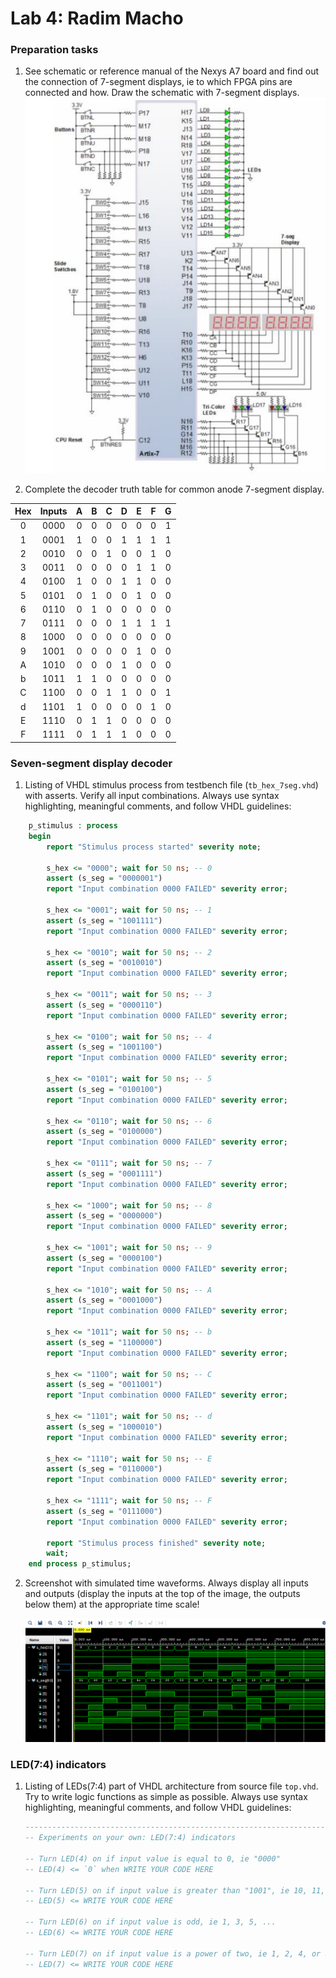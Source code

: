 # Lab 4: Radim Macho

### Preparation tasks

1. See schematic or reference manual of the Nexys A7 board and find out the connection of 7-segment displays, ie to which FPGA pins are connected and how. Draw the schematic with 7-segment displays.
![schematic](pins.png)

2. Complete the decoder truth table for common anode 7-segment display.

| **Hex** | **Inputs** |**A** | **B** | **C** | **D** | **E** | **F** | **G** |
| :-: | :-: | :-: | :-: | :-: | :-: | :-: | :-: | :-: |
| 0 | 0000 | 0 | 0 | 0 | 0 | 0 | 0 | 1 |
| 1 | 0001 | 1 | 0 | 0 | 1 | 1 | 1 | 1 |
| 2 | 0010 | 0 | 0 | 1 | 0 | 0 | 1 | 0 |
| 3 | 0011 | 0 | 0 | 0 | 0 | 1 | 1 | 0 |
| 4 | 0100 | 1 | 0 | 0 | 1 | 1 | 0 | 0 |
| 5 | 0101 | 0 | 1 | 0 | 0 | 1 | 0 | 0 |
| 6 | 0110 | 0 | 1 | 0 | 0 | 0 | 0 | 0 |
| 7 | 0111 | 0 | 0 | 0 | 1 | 1 | 1 | 1 |
| 8 | 1000 | 0 | 0 | 0 | 0 | 0 | 0 | 0 |
| 9 | 1001 | 0 | 0 | 0 | 0 | 1 | 0 | 0 |
| A | 1010 | 0 | 0 | 0 | 1 | 0 | 0 | 0 |
| b | 1011 | 1 | 1 | 0 | 0 | 0 | 0 | 0 |
| C | 1100 | 0 | 0 | 1 | 1 | 0 | 0 | 1 |
| d | 1101 | 1 | 0 | 0 | 0 | 0 | 1 | 0 |
| E | 1110 | 0 | 1 | 1 | 0 | 0 | 0 | 0 |
| F | 1111 | 0 | 1 | 1 | 1 | 0 | 0 | 0 |

### Seven-segment display decoder

1. Listing of VHDL stimulus process from testbench file (`tb_hex_7seg.vhd`) with asserts. Verify all input combinations. Always use syntax highlighting, meaningful comments, and follow VHDL guidelines:

```vhdl
    p_stimulus : process
    begin
        report "Stimulus process started" severity note;

        s_hex <= "0000"; wait for 50 ns; -- 0
        assert (s_seg = "0000001")
        report "Input combination 0000 FAILED" severity error;
        
        s_hex <= "0001"; wait for 50 ns; -- 1
        assert (s_seg = "1001111")
        report "Input combination 0000 FAILED" severity error;
        
        s_hex <= "0010"; wait for 50 ns; -- 2
        assert (s_seg = "0010010")
        report "Input combination 0000 FAILED" severity error;
        
        s_hex <= "0011"; wait for 50 ns; -- 3
        assert (s_seg = "0000110")
        report "Input combination 0000 FAILED" severity error;
        
        s_hex <= "0100"; wait for 50 ns; -- 4
        assert (s_seg = "1001100")
        report "Input combination 0000 FAILED" severity error;
        
        s_hex <= "0101"; wait for 50 ns; -- 5
        assert (s_seg = "0100100")
        report "Input combination 0000 FAILED" severity error;
        
        s_hex <= "0110"; wait for 50 ns; -- 6
        assert (s_seg = "0100000")
        report "Input combination 0000 FAILED" severity error;
        
        s_hex <= "0111"; wait for 50 ns; -- 7
        assert (s_seg = "0001111")
        report "Input combination 0000 FAILED" severity error;
        
        s_hex <= "1000"; wait for 50 ns; -- 8
        assert (s_seg = "0000000")
        report "Input combination 0000 FAILED" severity error;
        
        s_hex <= "1001"; wait for 50 ns; -- 9
        assert (s_seg = "0000100")
        report "Input combination 0000 FAILED" severity error;
        
        s_hex <= "1010"; wait for 50 ns; -- A
        assert (s_seg = "0001000")
        report "Input combination 0000 FAILED" severity error;
        
        s_hex <= "1011"; wait for 50 ns; -- b
        assert (s_seg = "1100000")
        report "Input combination 0000 FAILED" severity error;
        
        s_hex <= "1100"; wait for 50 ns; -- C
        assert (s_seg = "0011001")
        report "Input combination 0000 FAILED" severity error;
        
        s_hex <= "1101"; wait for 50 ns; -- d
        assert (s_seg = "1000010")
        report "Input combination 0000 FAILED" severity error;
        
        s_hex <= "1110"; wait for 50 ns; -- E
        assert (s_seg = "0110000")
        report "Input combination 0000 FAILED" severity error;
        
        s_hex <= "1111"; wait for 50 ns; -- F
        assert (s_seg = "0111000")
        report "Input combination 0000 FAILED" severity error;

        report "Stimulus process finished" severity note;
        wait;
    end process p_stimulus;
```

2. Screenshot with simulated time waveforms. Always display all inputs and outputs (display the inputs at the top of the image, the outputs below them) at the appropriate time scale!

   ![your figure](waveforms.PNG)

### LED(7:4) indicators

1. Listing of LEDs(7:4) part of VHDL architecture from source file `top.vhd`. Try to write logic functions as simple as possible. Always use syntax highlighting, meaningful comments, and follow VHDL guidelines:

   ```vhdl
   --------------------------------------------------------------------
   -- Experiments on your own: LED(7:4) indicators

   -- Turn LED(4) on if input value is equal to 0, ie "0000"
   -- LED(4) <= `0` when WRITE YOUR CODE HERE

   -- Turn LED(5) on if input value is greater than "1001", ie 10, 11, 12, ...
   -- LED(5) <= WRITE YOUR CODE HERE

   -- Turn LED(6) on if input value is odd, ie 1, 3, 5, ...
   -- LED(6) <= WRITE YOUR CODE HERE

   -- Turn LED(7) on if input value is a power of two, ie 1, 2, 4, or 8
   -- LED(7) <= WRITE YOUR CODE HERE
   ```
